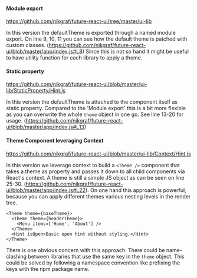 #### Module export

https://github.com/nikgraf/future-react-ui/tree/master/ui-lib

In this version the defaultTheme is exported through a named module export. On line 9, 10, 11 you can see how the default theme is patched with custom classes. (https://github.com/nikgraf/future-react-ui/blob/master/app/index.js#L8) Since this is not so hand it might be useful to have utility function for each library to apply a theme.

#### Static property

https://github.com/nikgraf/future-react-ui/blob/master/ui-lib/StaticProperty/Hint.js

In this version the defaultTheme is attached to the component itself as static property. Compared to the 'Module export' this is a bit more flexible as you can overwrite the whole `theme` object in one go. See line 13-20 for usage. (https://github.com/nikgraf/future-react-ui/blob/master/app/index.js#L13)

#### Theme Component leveraging Context

https://github.com/nikgraf/future-react-ui/blob/master/ui-lib/Context/Hint.js

In this version we leverage context to build a `<Theme />` component that takes a theme as property and passes it down to all child components via React's context. A theme is still a simple JS object as can be seen on line 25-30. (https://github.com/nikgraf/future-react-ui/blob/master/app/index.js#L22). On one hand this approach is powerful, because you can apply different themes various nesting levels in the render tree.

```
<Theme theme={baseTheme}>
  <Theme theme={headerTheme}>
    <Menu items=['Home', 'About'] />
  </Theme>
  <Hint isOpen>Basic open hint without styling.</Hint>
</Theme>
```

There is one obvious concern with this approach. There could be name-clashing between libraries that use the same key in the `theme` object. This could be solved by following a namespace convention like prefixing the keys with the npm package name.
